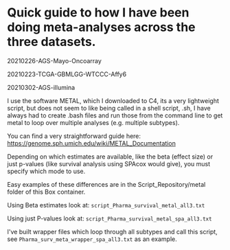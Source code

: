 
# Quick guide to how I have been doing meta-analyses across the three datasets. 

20210226-AGS-Mayo-Oncoarray

20210223-TCGA-GBMLGG-WTCCC-Affy6

20210302-AGS-illumina


I use the software METAL, which I downloaded to C4, its a very lightweight script, but does not seem to like being called in a shell script, .sh, I have always had to create .bash files and run those from the command line to get metal to loop over multiple analyses (e.g. multiple subtypes). 

You can find a very straightforward guide here:
https://genome.sph.umich.edu/wiki/METAL_Documentation

Depending on which estimates are available, like the beta (effect size) or just p-values (like survival analysis using SPAcox would give), you must specify which mode to use. 

Easy examples of these differences are in the Script_Repository/metal folder of this Box container. 

Using Beta estimates look at: `script_Pharma_survival_metal_all3.txt`

Using just P-values look at: `script_Pharma_survival_metal_spa_all3.txt`

I've built wrapper files which loop through all subtypes and call this script, see `Pharma_surv_meta_wrapper_spa_all3.txt` as an example. 

